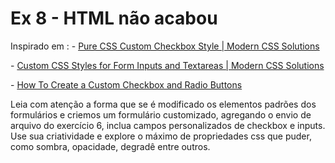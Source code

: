 # Ex 8 - HTML não acabou

Inspirado em :
\- [Pure CSS Custom Checkbox Style | Modern CSS Solutions](https://moderncss.dev/pure-css-custom-checkbox-style/)

\- [Custom CSS Styles for Form Inputs and Textareas | Modern CSS Solutions](https://moderncss.dev/custom-css-styles-for-form-inputs-and-textareas/)

\- [How To Create a Custom Checkbox and Radio Buttons](https://www.w3schools.com/howto/howto_css_custom_checkbox.asp)

Leia com atenção a forma que se é modificado os elementos padrões dos formulários e criemos um formulário customizado, agregando o envio de arquivo do exercício 6, inclua campos personalizados de checkbox e inputs. Use sua criatividade e explore o máximo de propriedades css que puder, como sombra, opacidade, degradê entre outros.